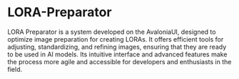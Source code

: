 # LORA-Preparator

LORA Preparator is a system developed on the AvaloniaUI, designed to optimize image preparation for creating LORAs. It offers efficient tools for adjusting, standardizing, and refining images, ensuring that they are ready to be used in AI models. Its intuitive interface and advanced features make the process more agile and accessible for developers and enthusiasts in the field.
